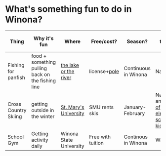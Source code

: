 # What's something fun to do in Winona?  

| Thing | Why it's fun | Where | Free/cost? | Season? | Who thinks so? |
|---|---|---|---|---|---|
| Fishing for panfish | food + something pulling back on the fishing line | [the lake or the river](https://www.dnr.state.mn.us/gofishing/where-fish.html) | license+[pole](https://www.winona.edu/outdoor-education-recreation/) | Continuous in Winona | Nathan|
| Cross Country Skiing | getting outside in the winter | [St. Mary's University](https://saintmaryssports.com/sports/2016/2/18/NSC_0218161559.aspx) | SMU rents skis | January-February | Nathan and [lots of elemetary school kids](https://www.myxc.org/clubs/winona) |
| School Gym | Getting activity daily | Winona State University | Free with tuition | Continous in Winona | Will G |

